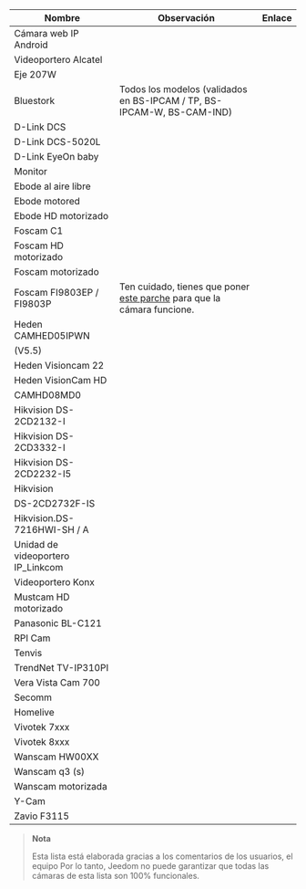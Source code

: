 | Nombre                     | Observación                | Enlace                     |
|-------------------------|-------------------------|--------------------------|
| Cámara web IP Android       |                         |                          |
| Videoportero Alcatel   |                         |                          |
| Eje 207W               |                         |                          |
| Bluestork               | Todos los modelos (validados en BS-IPCAM / TP, BS-IPCAM-W, BS-CAM-IND) |                          |
| D-Link DCS              |                         |                          |
| D-Link DCS-5020L        |                         |                          |
| D-Link EyeOn baby       |                         |                          |
| Monitor                 |                         |                          |
| Ebode al aire libre        |                         |                          |
| Ebode motored          |                         |                          |
| Ebode HD motorizado      |                         |                          |
| Foscam C1               |                         |                          |
| Foscam HD motorizado     |                         |                          |
| Foscam motorizado        |                         |                          |
| Foscam FI9803EP / FI9803P | Ten cuidado, tienes que poner [este parche](:https://drive.google.com/file/d/0B9gdDNCtvjAITEs0UjduRV9zSG8/view?usp=sharing) para que la cámara funcione.
| Heden CAMHED05IPWN      |                         |                          |
| (V5.5)                  |                         |                          |
| Heden Visioncam 22      |                         |                          |
| Heden VisionCam HD      |                         |                          |
| CAMHD08MD0              |                         |                          |
| Hikvision DS-2CD2132-I  |                         |                          |
| Hikvision DS-2CD3332-I  |                         |                          |
| Hikvision DS-2CD2232-I5 |                         |                          |
| Hikvision               |                         |                          |
| DS-2CD2732F-IS          |                         |                          |
| Hikvision.DS-7216HWI-SH / A |                         |                          |
| Unidad de videoportero IP\_Linkcom |                         |                          |
| Videoportero Konx      |                         |                          |
| Mustcam HD motorizado    |                         |                          |
| Panasonic BL-C121       |                         |                          |
| RPI Cam                 |                         |                          |
| Tenvis                  |                         |                          |
| TrendNet TV-IP310PI     |                         |                          |
| Vera Vista Cam 700      |                         |                          |
| Secomm                  |                         |                          |
| Homelive                |                         |                          |
| Vivotek 7xxx            |                         |                          |
| Vivotek 8xxx            |                         |                          |
| Wanscam HW00XX          |                         |                          |
| Wanscam q3 (s)           |                         |                          |
| Wanscam motorizada       |                         |                          |
| Y-Cam                   |                         |                          |
| Zavio F3115             |                         |                          |

> **Nota**
>
> Esta lista está elaborada gracias a los comentarios de los usuarios, el equipo
> Por lo tanto, Jeedom no puede garantizar que todas las cámaras de esta lista
> son 100% funcionales.
